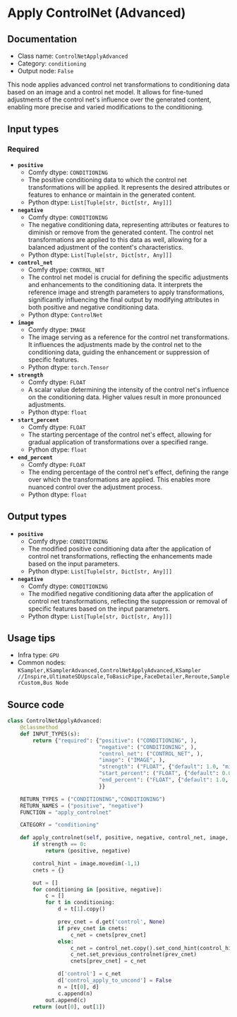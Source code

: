 # Apply ControlNet (Advanced)
## Documentation
- Class name: `ControlNetApplyAdvanced`
- Category: `conditioning`
- Output node: `False`

This node applies advanced control net transformations to conditioning data based on an image and a control net model. It allows for fine-tuned adjustments of the control net's influence over the generated content, enabling more precise and varied modifications to the conditioning.
## Input types
### Required
- **`positive`**
    - Comfy dtype: `CONDITIONING`
    - The positive conditioning data to which the control net transformations will be applied. It represents the desired attributes or features to enhance or maintain in the generated content.
    - Python dtype: `List[Tuple[str, Dict[str, Any]]]`
- **`negative`**
    - Comfy dtype: `CONDITIONING`
    - The negative conditioning data, representing attributes or features to diminish or remove from the generated content. The control net transformations are applied to this data as well, allowing for a balanced adjustment of the content's characteristics.
    - Python dtype: `List[Tuple[str, Dict[str, Any]]]`
- **`control_net`**
    - Comfy dtype: `CONTROL_NET`
    - The control net model is crucial for defining the specific adjustments and enhancements to the conditioning data. It interprets the reference image and strength parameters to apply transformations, significantly influencing the final output by modifying attributes in both positive and negative conditioning data.
    - Python dtype: `ControlNet`
- **`image`**
    - Comfy dtype: `IMAGE`
    - The image serving as a reference for the control net transformations. It influences the adjustments made by the control net to the conditioning data, guiding the enhancement or suppression of specific features.
    - Python dtype: `torch.Tensor`
- **`strength`**
    - Comfy dtype: `FLOAT`
    - A scalar value determining the intensity of the control net's influence on the conditioning data. Higher values result in more pronounced adjustments.
    - Python dtype: `float`
- **`start_percent`**
    - Comfy dtype: `FLOAT`
    - The starting percentage of the control net's effect, allowing for gradual application of transformations over a specified range.
    - Python dtype: `float`
- **`end_percent`**
    - Comfy dtype: `FLOAT`
    - The ending percentage of the control net's effect, defining the range over which the transformations are applied. This enables more nuanced control over the adjustment process.
    - Python dtype: `float`
## Output types
- **`positive`**
    - Comfy dtype: `CONDITIONING`
    - The modified positive conditioning data after the application of control net transformations, reflecting the enhancements made based on the input parameters.
    - Python dtype: `List[Tuple[str, Dict[str, Any]]]`
- **`negative`**
    - Comfy dtype: `CONDITIONING`
    - The modified negative conditioning data after the application of control net transformations, reflecting the suppression or removal of specific features based on the input parameters.
    - Python dtype: `List[Tuple[str, Dict[str, Any]]]`
## Usage tips
- Infra type: `GPU`
- Common nodes: `KSampler,KSamplerAdvanced,ControlNetApplyAdvanced,KSampler //Inspire,UltimateSDUpscale,ToBasicPipe,FaceDetailer,Reroute,SamplerCustom,Bus Node`


## Source code
```python
class ControlNetApplyAdvanced:
    @classmethod
    def INPUT_TYPES(s):
        return {"required": {"positive": ("CONDITIONING", ),
                             "negative": ("CONDITIONING", ),
                             "control_net": ("CONTROL_NET", ),
                             "image": ("IMAGE", ),
                             "strength": ("FLOAT", {"default": 1.0, "min": 0.0, "max": 10.0, "step": 0.01}),
                             "start_percent": ("FLOAT", {"default": 0.0, "min": 0.0, "max": 1.0, "step": 0.001}),
                             "end_percent": ("FLOAT", {"default": 1.0, "min": 0.0, "max": 1.0, "step": 0.001})
                             }}

    RETURN_TYPES = ("CONDITIONING","CONDITIONING")
    RETURN_NAMES = ("positive", "negative")
    FUNCTION = "apply_controlnet"

    CATEGORY = "conditioning"

    def apply_controlnet(self, positive, negative, control_net, image, strength, start_percent, end_percent):
        if strength == 0:
            return (positive, negative)

        control_hint = image.movedim(-1,1)
        cnets = {}

        out = []
        for conditioning in [positive, negative]:
            c = []
            for t in conditioning:
                d = t[1].copy()

                prev_cnet = d.get('control', None)
                if prev_cnet in cnets:
                    c_net = cnets[prev_cnet]
                else:
                    c_net = control_net.copy().set_cond_hint(control_hint, strength, (start_percent, end_percent))
                    c_net.set_previous_controlnet(prev_cnet)
                    cnets[prev_cnet] = c_net

                d['control'] = c_net
                d['control_apply_to_uncond'] = False
                n = [t[0], d]
                c.append(n)
            out.append(c)
        return (out[0], out[1])

```
